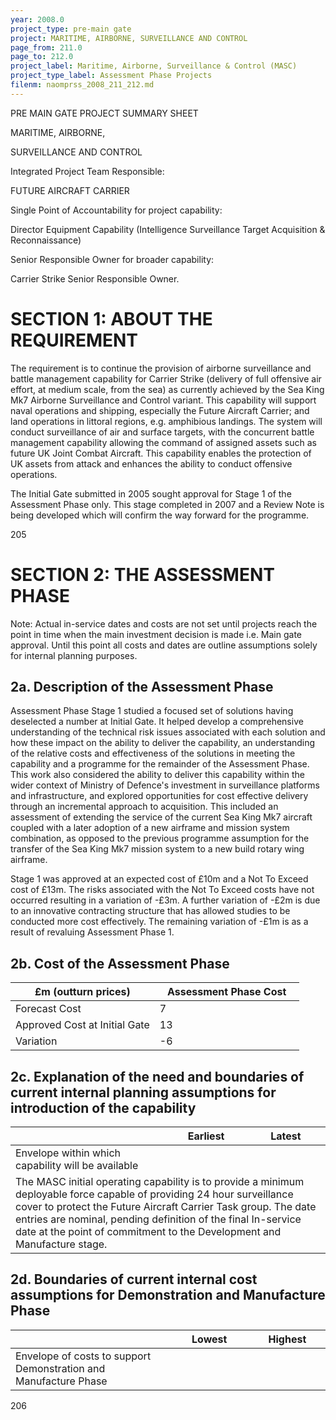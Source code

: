 ```yaml
---
year: 2008.0
project_type: pre-main gate
project: MARITIME, AIRBORNE, SURVEILLANCE AND CONTROL
page_from: 211.0
page_to: 212.0
project_label: Maritime, Airborne, Surveillance & Control (MASC)
project_type_label: Assessment Phase Projects
filenm: naomprss_2008_211_212.md
---
```

PRE MAIN GATE PROJECT SUMMARY SHEET

MARITIME, AIRBORNE,

SURVEILLANCE AND CONTROL

Integrated Project Team Responsible:

FUTURE AIRCRAFT CARRIER

Single Point of Accountability for project capability:

Director Equipment Capability (Intelligence Surveillance Target Acquisition & Reconnaissance)

Senior Responsible Owner for broader capability:

Carrier Strike Senior Responsible Owner.

# SECTION 1: ABOUT THE REQUIREMENT

The requirement is to continue the provision of airborne surveillance and battle management capability for Carrier Strike (delivery of full offensive air effort, at medium scale, from the sea) as currently achieved by the Sea King Mk7 Airborne Surveillance and Control variant. This capability will support naval operations and shipping, especially the Future Aircraft Carrier; and land operations in littoral regions, e.g. amphibious landings. The system will conduct surveillance of air and surface targets, with the concurrent battle management capability allowing the command of assigned assets such as future UK Joint Combat Aircraft. This capability enables the protection of UK assets from attack and enhances the ability to conduct offensive operations.

The Initial Gate submitted in 2005 sought approval for Stage 1 of the Assessment Phase only. This stage completed in 2007 and a Review Note is being developed which will confirm the way forward for the programme.

205

# SECTION 2: THE ASSESSMENT PHASE

Note: Actual in-service dates and costs are not set until projects reach the point in time when the main investment decision is made i.e. Main gate approval. Until this point all costs and dates are outline assumptions solely for internal planning purposes.

## 2a. Description of the Assessment Phase

Assessment Phase Stage 1 studied a focused set of solutions having deselected a number at Initial Gate. It helped develop a comprehensive understanding of the technical risk issues associated with each solution and how these impact on the ability to deliver the capability, an understanding of the relative costs and effectiveness of the solutions in meeting the capability and a programme for the remainder of the Assessment Phase. This work also considered the ability to deliver this capability within the wider context of Ministry of Defence's investment in surveillance platforms and infrastructure, and explored opportunities for cost effective delivery through an incremental approach to acquisition. This included an assessment of extending the service of the current Sea King Mk7 aircraft coupled with a later adoption of a new airframe and mission system combination, as opposed to the previous programme assumption for the transfer of the Sea King Mk7 mission system to a new build rotary wing airframe.

Stage 1 was approved at an expected cost of £10m and a Not To Exceed cost of £13m. The risks associated with the Not To Exceed costs have not occurred resulting in a variation of -£3m. A further variation of
-£2m is due to an innovative contracting structure that has allowed studies to be conducted more cost effectively. The remaining variation of -£1m is as a result of revaluing Assessment Phase 1.

## 2b. Cost of the Assessment Phase

<table>
<colgroup>
<col style="width: 50%" />
<col style="width: 50%" />
</colgroup>
<thead>
<tr>
<th>
£m (outturn prices)
</th>
<th>
Assessment Phase Cost
</th>
</tr>
</thead>
<tbody>
<tr>
<td>Forecast Cost</td>
<td>
7
</td>
</tr>
<tr>
<td>Approved Cost at Initial Gate</td>
<td>
13
</td>
</tr>
<tr>
<td>Variation</td>
<td>
-6
</td>
</tr>
</tbody>
</table>

## 2c. Explanation of the need and boundaries of current internal planning assumptions for introduction of the capability

<table>
<colgroup>
<col style="width: 49%" />
<col style="width: 25%" />
<col style="width: 25%" />
</colgroup>
<thead>
<tr>
<th></th>
<th>Earliest</th>
<th>Latest</th>
</tr>
</thead>
<tbody>
<tr>
<td>Envelope within which capability will be available</td>
<td>

</td>
<td></td>
</tr>
<tr>
<td colspan="3">The MASC initial operating capability is to provide a minimum deployable force capable of providing 24 hour surveillance cover to protect the Future Aircraft Carrier Task group. The date entries are nominal, pending definition of the final In-service date at the point of commitment to the Development and Manufacture stage.</td>
</tr>
</tbody>
</table>

## 2d. Boundaries of current internal cost assumptions for Demonstration and Manufacture Phase

<table>
<colgroup>
<col style="width: 50%" />
<col style="width: 25%" />
<col style="width: 24%" />
</colgroup>
<thead>
<tr>
<th></th>
<th>
Lowest
</th>
<th>
Highest
</th>
</tr>
</thead>
<tbody>
<tr>
<td>Envelope of costs to support Demonstration and Manufacture Phase</td>
<td>

</td>
<td>

</td>
</tr>
</tbody>
</table>

206
